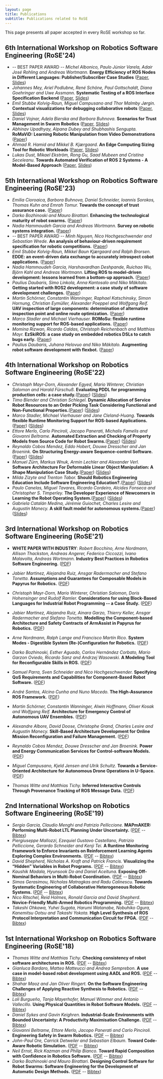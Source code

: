 ```yaml
---
layout: page
title: Publications
subtitle: Publications related to RoSE
---
```


This page presents all paper accepted in every RoSE workshop so far.

## 6th International Workshop on Robotics Software Engineering (RoSE'24)

* -- BEST PAPER AWARD -- _Michel Albonico, Paulo Júnior Varela, Adair José Rohling and Andreas Wortmann._ **Energy Efficiency of ROS Nodes in Different Languages: Publisher/Subscriber Case Studies** ([Paper](/files/rose2024/papers/rose_2024_1.pdf), [Slides](/files/rose2024/slides/rose_2024_1.pdf))
* _Johannes Mey, Ariel Podlubne, René Schöne, Paul Gottschaldt, Diana Goehringer and Uwe Assmann._ **Systematic Testing of a ROS Interface Specification Backend** ([Paper](/files/rose2024/papers/rose_2024_2.pdf), [Slides](/files/rose2024/slides/rose_2024_2.pdf))
* _Emil Stubbe Kolvig-Raun, Miguel Campusano and Thor Malmby Jørgin._ **Contextual visualizations for debugging collaborative robots** ([Paper](/files/rose2024/papers/rose_2024_3.pdf), [Slides](/files/rose2024/slides/rose_2024_3.pdf))
* _Daniel Vojnar, Adela Bierska and Barbora Buhnova._ **Scenarios for Trust Management in Swarm Robotics** ([Paper](/files/rose2024/papers/rose_2024_4.pdf), [Slides](/files/rose2024/slides/rose_2024_4.pdf))
* _Abhinav Upadhyay, Alpana Dubey and Shubhashis Sengupta._ **RoMaViD: Learning Robotic Manipulation from Video Demonstrations** ([Paper](/files/rose2024/papers/rose_2024_5.pdf))
* _Ahmad R. Hamid and Mikkel B. Kjærgaard._ **An Edge Computing Sizing Tool for Robotic Workloads** ([Paper](/files/rose2024/papers/rose_2024_6.pdf), [Slides](/files/rose2024/slides/rose_2024_6.pdf))
* _Lukas Dust, Mikael Ekström, Rong Gu, Saad Mubeen and Cristina Seceleanu._ **Towards Automated Verification of ROS 2 Systems - A Model-Based Approach** ([Paper](/files/rose2024/papers/rose_2024_7.pdf), [Slides](/files/rose2024/slides/rose_2024_7.pdf))

## 5th International Workshop on Robotics Software Engineering (RoSE'23)

* _Emilia Cioroaica, Barbora Buhnova, Daniel Schneider, Ioannis Sorokos, Thomas Kuhn and Emrah Tomur._
  **Towards the concept of trust assurance case.**
  ([Paper](/files/rose2023/papers/RoSE2023_paper_7.pdf))
* _Darko Bozhinoski and Mauro Birattari._
  **Enhancing the technological maturity of robot swarms.**
  ([Paper](/files/rose2023/papers/RoSE2023_paper_12.pdf))
* _Nadia Hammoudeh Garcia and Andreas Wortmann._
  **Survey on robotic systems integration.**
  ([Paper](/files/rose2023/papers/RoSE2023_paper_4.pdf))
* -- BEST PAPER AWARD -- _Minh Nguyen, Nico Hochgeschwender and Sebastian Wrede._
  **An analysis of behaviour-driven requirement specification for robotic competitions.**
  ([Paper](/files/rose2023/papers/RoSE2023_paper_10.pdf))
* _Emil Stubbe Kolvig-Raun, Mikkel Baun Kjærgaard and Ralph Brorsen._
  **EDDE: an event-driven data exchange to accurately introspect cobot applications.**
  ([Paper](/files/rose2023/papers/RoSE2023_paper_13.pdf))
* _Nadia Hammoudeh Garcia, Harshavardhan Deshpande, Ruichao Wu, Björn Kahl and Andreas Wortmann._
  **Lifting ROS to model-driven development: lessons learned from a bottom-up approach.**
  ([Paper](/files/rose2023/papers/RoSE2023_paper_5.pdf))
* _Paulius Daubaris, Simo Linkola, Anna Kantosalo and Niko Mäkitalo._
  **Getting started with ROS2 development: a case study of software development challenges.**
  ([Paper](/files/rose2023/papers/RoSE2023_paper_1.pdf))
* _Martin Schörner, Constantin Wanninger, Raphael Katschinsky, Simon Hornung, Christian Eymüller, Alexander Poeppel and Wolfgang Reif._
  **UAV inspection of large components: determination of alternative inspection point and online route optimization.**
  ([Paper](/files/rose2023/papers/RoSE2023_paper_11.pdf))
* _Marco Stadler and Michael Vierhauser._
  **ROMoSu: flexible runtime monitoring support for ROS-based applications.**
  ([Paper](/files/rose2023/papers/RoSE2023_paper_3.pdf))
* _Momina Rizwan, Ricardo Caldas, Christoph Reichenbach and Matthias Mayr._
  **EzSkiROS: a case study on embedded robotics DSLs to catch bugs early.**
  ([Paper](/files/rose2023/papers/RoSE2023_paper_15.pdf))
* _Paulius Daubaris, Juhana Helovuo and Niko Mäkitalo._
  **Augmenting robot software development with flexbot.**
  ([Paper](/files/rose2023/papers/RoSE2023_paper_2.pdf))

## 4th International Workshop on Robotics Software Engineering (RoSE'22)

* _Christoph Mayr-Dorn, Alexander Egyed, Mario Winterer, Christian Salomon and Harald Fürschuß._ **Evaluating PDDL for programming production cells: a case study.**([Paper](/files/rose2022/papers/RoSE22_paper_1.pdf)) ([Slides](/files/rose2022/slides/RoSE22_paper_1.pdf))
* _Timo Blender and Christian Schlegel._ **Dynamic Allocation of Service Robot Resources to an Order Picking Task Considering Functional and Non-Functional Properties.**([Paper](/files/rose2022/papers/RoSE22_paper_2.pdf)) ([Slides](/files/rose2022/slides/RoSE22_paper_2.pdf))
* _Marco Stadler, Michael Vierhauser and Jane Cleland-Huang._ **Towards flexible Runtime Monitoring Support for ROS-based Applications.**([Paper](/files/rose2022/papers/RoSE22_paper_4.pdf)) ([Slides](/files/rose2022/slides/RoSE22_paper_4.pdf))
* _Ettore Merlo, Carlo Pinciroli, Jacopo Panerati, Michalis Famelis and Giovanni Beltrame._ **Automated Extraction and Checking of Property Models from Source Code for Robot Swarms.**([Paper](/files/rose2022/papers/RoSE22_paper_5.pdf)) ([Slides](/files/rose2022/slides/RoSE22_paper_5.pdf))
* _Reynaldo Cobos Mendez, Eddo Hobert, Douwe Dresscher and Jan Broenink._ **On Structuring Energy-aware Sequence-control Software.**([Paper](/files/rose2022/papers/RoSE22_paper_6.pdf)) ([Slides](/files/rose2022/slides/RoSE22_paper_6.pdf))
* _Manuel Zürn, Markus Wnuk, Armin Lechler and Alexander Verl._ **Software Architecture For Deformable Linear Object Manipulation: A Shape Manipulation Case Study.**([Paper](/files/rose2022/papers/RoSE22_paper_7.pdf)) ([Slides](/files/rose2022/slides/RoSE22_paper_7.pdf))
* _Milda Zizyte and Trenton Tabor._ **Should Robotics Engineering Education Include Software Engineering Education?.**([Paper](/files/rose2022/papers/RoSE22_paper_9.pdf)) ([Slides](/files/rose2022/slides/RoSE22_paper_9.pdf))
* _Paulo Canelas, Miguel Tavares, Ricardo Cordeiro, Alcides Fonseca and Christopher S. Timperley._ **The Developer Experience of Newcomers in Learning the Robot Operating System.**([Paper](/files/rose2022/papers/RoSE22_paper_11.pdf)) ([Slides](/files/rose2022/slides/RoSE22_paper_11.pdf))
* _Gabriela Catalán Medina, Jérémie Guiochet, Charles Lesire and Augustin Manecy._ **A skill fault model for autonomous systems.**([Paper](/files/rose2022/papers/RoSE22_paper_12.pdf)) ([Slides](/files/rose2022/slides/RoSE22_paper_12.pdf))

## 3rd International Workshop on Robotics Software Engineering (RoSE'21)

* **WHITE PAPER WITH INDUSTRY**: _Robert Bocchino, Arne Nordmann, Allison Thackston, Andreas Angerer, Federico Ciccozzi, Ivano Malavolta, Andreas Wortmann._ **Industry Best Practices in Robotics Software Engineering.** ([PDF](https://arxiv.org/abs/2212.04877))

* _Jabier Martinez, Alejandra Ruiz, Ansgar Radermacher and Stefano Tonetta._ **Assumptions and Guarantees for Composable Models in Papyrus for Robotics.** ([PDF](/files/rose2021/papers/rose2021_1.pdf))
* _Christoph Mayr-Dorn, Mario Winterer, Christian Salomon, Doris Hohensinger and Rudolf Ramler._ **Considerations for using Block-Based Languages for Industrial Robot Programming -- a Case Study.** ([PDF](/files/rose2021/papers/rose2021_2.pdf))
* _Jabier Martinez, Alejandra Ruiz, Ainara Garzo, Thierry Keller, Ansgar Radermacher and Stefano Tonetta._ **Modelling the Component-based Architecture and Safety Contracts of ArmAssist in Papyrus for Robotics.** ([PDF](/files/rose2021/papers/rose2021_3.pdf))
* _Arne Nordmann, Ralph Lange and Francisco Martín Rico._ **System Modes - Digestible System (Re-)Configuration for Robotics.** ([PDF](/files/rose2021/papers/rose2021_4.pdf))
* _Darko Bozhinoski, Esther Aguado, Carlos Hernández Corbato, Mario Garzon Oviedo, Ricardo Sanz and Andrzej Wasowski._ **A Modeling Tool for Reconfigurable Skills in ROS.** ([PDF](/files/rose2021/papers/rose2021_5.pdf))
* _Samuel Parra, Sven Schneider and Nico Hochgeschwender._ **Specifying QoS Requirements and Capabilities for Component-Based Robot Software.** ([PDF](/files/rose2021/papers/rose2021_6.pdf))
* _André Santos, Alcino Cunha and Nuno Macedo._ **The High-Assurance ROS Framework.** ([PDF](/files/rose2021/papers/rose2021_7.pdf))
* _Martin Schörner, Constantin Wanninger, Alwin Hoffmann, Oliver Kosak and Wolfgang Reif._ **Architecture for Emergency Control of Autonomous UAV Ensembles.** ([PDF](/files/rose2021/papers/rose2021_8.pdf))
* _Alexandre Albore, David Doose, Christophe Grand, Charles Lesire and Augustin Manecy._ **Skill-Based Architecture Development for Online Mission Reconfiguration and Failure Management.** ([PDF](/files/rose2021/papers/rose2021_9.pdf))
* _Reynaldo Cobos Mendez, Douwe Dresscher and Jan Broenink._ **Power and Energy Communication Services for Control-software Models.** ([PDF](/files/rose2021/papers/rose2021_10.pdf))
* _Miguel Campusano, Kjeld Jensen and Ulrik Schultz._ **Towards a Service-Oriented Architecture for Autonomous Drone Operations in U-Space.** ([PDF](/files/rose2021/papers/rose2021_11.pdf))
* _Thomas Witte and Matthias Tichy._ **Inferred Interactive Controls Through Provenance Tracking of ROS Message Data.** ([PDF](/files/rose2021/papers/rose2021_12.pdf))

## 2nd International Workshop on Robotics Software Engineering (RoSE'19)

* _Sergio García, Claudio Menghi and Patrizio Pelliccione._ **MAPmAKER: Performing Multi-Robot LTL Planning Under Uncertainty.** ([PDF](/files/rose2019/papers/rose2019_1.pdf) -- [Bibtex](/files/rose2019/papers/rose2019_1.bib))
* _Piergiuseppe Mallozzi, Ezequiel Gustavo Castellano, Patrizio Pelliccione, Gerardo Schneider and Kenji Tei._ **A Runtime Monitoring Framework to Enforce Invariants on Reinforcement Learning Agents Exploring Complex Environments.** ([PDF](./files/rose2019/papers/rose2019_2.pdf) -- [Bibtex](./files/rose2019/papers/rose2019_2.bib))
* _David Shepherd, Nicholas A. Kraft and Patrick Francis._ **Visualizing the “Hidden” Variables in Robot Programs.** ([PDF](./files/rose2019/papers/rose2019_3.pdf) -- [Bibtex](./files/rose2019/papers/rose2019_3.bib))
* _Kaushik Madala, Hyunsook Do and Daniel Aceituna._ **Exposing Off-Nominal Behaviors in Multi-Robot Coordination.** ([PDF](./files/rose2019/papers/rose2019_4.pdf) -- [Bibtex](./files/rose2019/papers/rose2019_4.bib))
* _Simos Gerasimou, Nicholas Matragkas and Radu Calinescu._ **Towards Systematic Engineering of Collaborative Heterogeneous Robotic Systems.** ([PDF](./files/rose2019/papers/rose2019_5.pdf) -- [Bibtex](./files/rose2019/papers/rose2019_5.bib))
* _Nico Ritschel, Reid Holmes, Ronald Garcia and David Shepherd._ **Novice-Friendly Multi-Armed Robotics Programming.** ([PDF](./files/rose2019/papers/rose2019_6.pdf) -- [Bibtex](./files/rose2019/papers/rose2019_6.bib))
* _Takeshi Ohkawa, Yuhei Sugata, Harumi Watanabe, Nobuhiko Ogura, Kanemitsu Ootsu and Takashi Yokota._ **High Level Synthesis of ROS Protocol Interpretation and Communication Circuit for FPGA.** ([PDF](./files/rose2019/papers/rose2019_7.pdf) -- [Bibtex](./files/rose2019/papers/rose2019_7.bib))

## 1st International Workshop on Robotics Software Engineering (RoSE'18)

* _Thomas Witte and Matthias Tichy._ **Checking consistency of robot software architectures in ROS.** ([PDF](./files/rose2018/papers/rose2018_1.pdf) -- [Bibtex](./files/rose2018/papers/rose2018_1.bib))
* _Gianluca Bardaro, Matteo Matteucci and Andrea Semprebon._ **A use case in model-based robot development using AADL and ROS.** ([PDF](./files/rose2018/papers/rose2018_2.pdf) -- [Bibtex](./files/rose2018/papers/rose2018_2.bib))
* _Shahar Maoz and Jan Oliver Ringert._ **On the Software Engineering Challenges of Applying Reactive Synthesis to Robotics.** ([PDF](./files/rose2018/papers/rose2018_3.pdf) -- [Bibtex](./files/rose2018/papers/rose2018_3.bib))
* _Loli Burgueño, Tanja Mayerhofer, Manuel Wimmer and Antonio Vallecillo._ **Using Physical Quantities in Robot Software Models.** ([PDF](./files/rose2018/papers/rose2018_4.pdf) -- [Bibtex](./files/rose2018/papers/rose2018_4.bib))
* _Daniel Sykes and Gavin Keighren._ **Industrial-Scale Environments with Bounded Uncertainty: A Productivity Maximisation Challenge.** ([PDF](./files/rose2018/papers/rose2018_5.pdf) -- [Bibtex](./files/rose2018/papers/rose2018_5.bib))
* _Giovanni Beltrame, Ettore Merlo, Jacopo Panerati and Carlo Pinciroli._ **Engineering Safety in Swarm Robotics.** ([PDF](./files/rose2018/papers/rose2018_6.pdf) -- [Bibtex](./files/rose2018/papers/rose2018_6.bib))
* _John-Paul Ore, Carrick Detweiler and Sebastian Elbaum._ **Toward Code-Aware Robotic Simulation.** ([PDF](./files/rose2018/papers/rose2018_7.pdf) -- [Bibtex](./files/rose2018/papers/rose2018_7.pdf))
* _Neil Ernst, Rick Kazman and Philip Bianco._ **Toward Rapid Composition with Confidence in Robotics Software.** ([PDF](./files/rose2018/papers/rose2018_8.pdf) -- [Bibtex](./files/rose2018/papers/rose2018_8.bib))
* _Darko Bozhinoski and Mauro Birattari._ **Designing Control Software for Robot Swarms: Software Engineering for the Development of Automatic Design Methods.** ([PDF](./files/rose2018/papers/rose2018_9.pdf) -- [Bibtex](./files/rose2018/papers/rose2018_9.bib))
